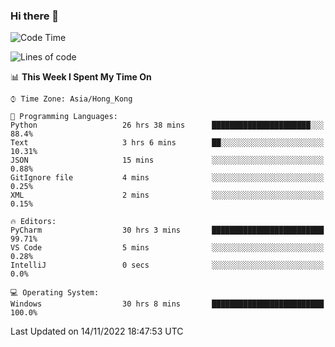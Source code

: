 ### Hi there 👋

<!--
**RoiexLee/RoiexLee** is a ✨ _special_ ✨ repository because its `README.md` (this file) appears on your GitHub profile.

Here are some ideas to get you started:

- 🔭 I’m currently working on ...
- 🌱 I’m currently learning ...
- 👯 I’m looking to collaborate on ...
- 🤔 I’m looking for help with ...
- 💬 Ask me about ...
- 📫 How to reach me: ...
- 😄 Pronouns: ...
- ⚡ Fun fact: ...
-->

<!--START_SECTION:waka-->
![Code Time](http://img.shields.io/badge/Code%20Time-99%20hrs-blue)

![Lines of code](https://img.shields.io/badge/From%20Hello%20World%20I%27ve%20Written-3%20Thousand%20lines%20of%20code-blue)

📊 **This Week I Spent My Time On** 

```text
⌚︎ Time Zone: Asia/Hong_Kong

💬 Programming Languages: 
Python                   26 hrs 38 mins      ██████████████████████░░░   88.4% 
Text                     3 hrs 6 mins        ██░░░░░░░░░░░░░░░░░░░░░░░   10.31% 
JSON                     15 mins             ░░░░░░░░░░░░░░░░░░░░░░░░░   0.88% 
GitIgnore file           4 mins              ░░░░░░░░░░░░░░░░░░░░░░░░░   0.25% 
XML                      2 mins              ░░░░░░░░░░░░░░░░░░░░░░░░░   0.15%

🔥 Editors: 
PyCharm                  30 hrs 3 mins       █████████████████████████   99.71% 
VS Code                  5 mins              ░░░░░░░░░░░░░░░░░░░░░░░░░   0.28% 
IntelliJ                 0 secs              ░░░░░░░░░░░░░░░░░░░░░░░░░   0.0%

💻 Operating System: 
Windows                  30 hrs 8 mins       █████████████████████████   100.0%

```


 Last Updated on 14/11/2022 18:47:53 UTC
<!--END_SECTION:waka-->
